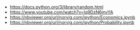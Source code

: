 - https://docs.python.org/3/library/random.html
- https://www.youtube.com/watch?v=Iq9DzN6mvYA
- https://nbviewer.org/url/norvig.com/ipython/Economics.ipynb
- https://nbviewer.org/url/norvig.com/ipython/Probability.ipynb